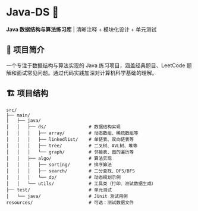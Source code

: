 # Java-DS 🚀

**Java 数据结构与算法练习库** | 清晰注释 + 模块化设计 + 单元测试

## 📖 项目简介
一个专注于数据结构与算法实现的 Java 练习项目，涵盖经典题目、LeetCode 题解和面试常见问题。通过代码实践加深对计算机科学基础的理解。

## 🏗️ 项目结构
```text
src/
├── main/
│   ├── java/
│   │   ├── ds/                # 数据结构实现
│   │   │   ├── array/         # 动态数组、稀疏数组等
│   │   │   ├── linkedlist/    # 单链表、双向链表等
│   │   │   ├── tree/          # 二叉树、AVL树、堆等
│   │   │   └── graph/         # 邻接表、图的遍历等
│   │   ├── algo/              # 算法实现
│   │   │   ├── sorting/       # 排序算法
│   │   │   ├── search/        # 二分查找、DFS/BFS
│   │   │   └── dp/            # 动态规划示例
│   │   └── utils/             # 工具类（打印、测试数据生成）
├── test/                      # 单元测试
│   └── java/                  # JUnit 测试用例
resources/                     # 可选：测试数据文件